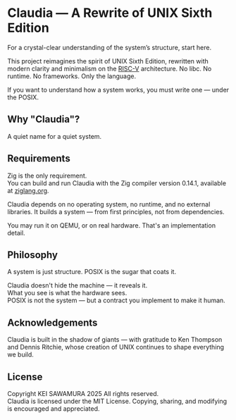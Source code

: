 # Claudia — A Rewrite of UNIX Sixth Edition
For a crystal-clear understanding of the system’s structure, start here.

This project reimagines the spirit of UNIX Sixth Edition, rewritten with modern clarity and minimalism on the [RISC-V](https://github.com/riscv/riscv-isa-manual/tree/main) architecture. No libc. No runtime. No frameworks. Only the language.

If you want to understand how a system works, you must write one — under the POSIX.

## Why "Claudia"?
A quiet name for a quiet system.  

## Requirements
Zig is the only requirement.  
You can build and run Claudia with the Zig compiler version 0.14.1, available at [ziglang.org](https://ziglang.org/download/).

Claudia depends on no operating system, no runtime, and no external libraries.
It builds a system — from first principles, not from dependencies.

You may run it on QEMU, or on real hardware.
That's an implementation detail.

## Philosophy
A system is just structure. POSIX is the sugar that coats it.

Claudia doesn't hide the machine — it reveals it.  
What you see is what the hardware sees.  
POSIX is not the system — but a contract you implement to make it human.

## Acknowledgements
Claudia is built in the shadow of giants — with gratitude to Ken Thompson and Dennis Ritchie, whose creation of UNIX continues to shape everything we build.

## License
Copyright KEI SAWAMURA 2025 All rights reserved.  
Claudia is licensed under the MIT License. Copying, sharing, and modifying is encouraged and appreciated.
